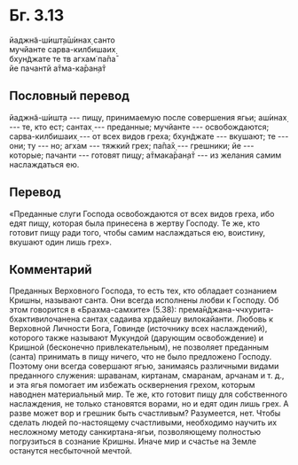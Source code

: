 # Бг. 3.13
йаджн̃а-ш́ишт̣а̄ш́инах̣ санто<br/>
мучйанте сарва-килбишаих̣<br/>
бхун̃джате те тв агхам̇ па̄па̄<br/>
йе пачантй а̄тма-ка̄ран̣а̄т
## Пословный перевод

йаджн̃а-ш́ишт̣а --- пищу, принимаемую после совершения ягьи; аш́инах̣ --- те,
кто ест; сантах̣ --- преданные; мучйанте --- освобождаются;
сарва-килбишаих̣ --- от всех видов греха; бхун̃джате --- вкушают; те ---
они; ту --- но; агхам --- тяжкий грех; па̄па̄х̣ --- грешники; йе ---
которые; пачанти --- готовят пищу; а̄тмака̄ран̣а̄т --- из желания самим
наслаждаться ею.

## Перевод

«Преданные слуги Господа освобождаются от всех видов греха, ибо едят
пищу, которая была принесена в жертву Господу. Те же, кто готовит пищу
ради того, чтобы самим наслаждаться ею, воистину, вкушают один лишь
грех».

## Комментарий

Преданных Верховного Господа, то есть тех, кто обладает сознанием
Кришны, называют санта. Они всегда исполнены любви к Господу. Об этом
говорится в «Брахма-самхите» (5.38):
према̄н̃джана-ччхурита-бхактивилочанена сантах̣ садаива хр̣дайешу
вилокайанти. Любовь к Верховной Личности Бога, Говинде (источнику всех
наслаждений), которого также называют Мукундой (дарующим освобождение) и
Кришной (бесконечно привлекательным), не позволяет преданным (санта)
принимать в пищу ничего, что не было предложено Господу. Поэтому они
всегда совершают ягью, занимаясь различными видами преданного служения:
шраванам, киртанам, смаранам, арчанам и т. д., и эта ягья помогает им
избежать осквернения грехом, которым наводнен материальный мир. Те же,
кто готовит пищу для собственного наслаждения, не только становятся
ворами, но и едят один лишь грех. А разве может вор и грешник быть
счастливым? Разумеется, нет. Чтобы сделать людей по-настоящему
счастливыми, необходимо научить их несложному методу санкиртана-ягьи,
позволяющему полностью погрузиться в сознание Кришны. Иначе мир и
счастье на Земле останутся несбыточной мечтой.
